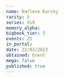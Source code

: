 ```yaml
---
name: Darlene Kursky
rarity: 5
series: ds9
memory_alpha:
bigbook_tier: 5
events: 25
in_portal:
date: 22/03/2023
obtained: Event
mega: false
published: true
---
```




